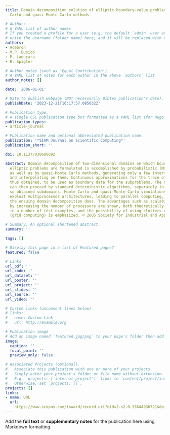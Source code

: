 ```yaml
---
title: Domain decomposition solution of elliptic boundary-value problems via Monte
  Carlo and quasi-Monte Carlo methods

# Authors
# A YAML list of author names
# If you created a profile for a user (e.g. the default `admin` user at `content/authors/admin/`), 
# write the username (folder name) here, and it will be replaced with their full name and linked to their profile.
authors:
- Acebron
- M.P. Busico
- P. Lanucara
- R. Spigler

# Author notes (such as 'Equal Contribution')
# A YAML list of notes for each author in the above `authors` list
author_notes: []

date: '2006-01-01'

# Date to publish webpage (NOT necessarily Bibtex publication's date).
publishDate: '2023-12-21T16:17:57.085032Z'

# Publication type.
# A single CSL publication type but formatted as a YAML list (for Hugo requirements).
publication_types:
- article-journal

# Publication name and optional abbreviated publication name.
publication: '*SIAM Journal on Scientific Computing*'
publication_short: ''

doi: 10.1137/030600692

abstract: Domain decomposition of two-dimensional domains on which boundary-value
  elliptic problems are formulated is accomplished by probabilistic (Monte Carlo)
  as well as by quasi-Monte Carlo methods, generating only a few interfacial values
  and interpolating on them. Continuous approximations for the trace of solution are
  thus obtained, to be used as boundary data for the subproblems. The numerical treatment
  can then proceed by standard deterministic algorithms, separately in each of the
  so obtained subdomains. Monte Carlo and quasi-Monte Carlo simulations may naturally
  exploit multiprocessor architectures, leading to parallel computing, as well as
  the ensuing domain decomposition does. The advantages such as scalability obtained
  by increasing the number of processors are shown, both theoretically and experimentally,
  in a number of test examples, and the possibility of using clusters of computers
  (grid computing) is emphasized. © 2005 Society for Industrial and Applied Mathematics.

# Summary. An optional shortened abstract.
summary: ''

tags: []

# Display this page in a list of Featured pages?
featured: false

# Links
url_pdf: ''
url_code: ''
url_dataset: ''
url_poster: ''
url_project: ''
url_slides: ''
url_source: ''
url_video: ''

# Custom links (uncomment lines below)
# links:
# - name: Custom Link
#   url: http://example.org

# Publication image
# Add an image named `featured.jpg/png` to your page's folder then add a caption below.
image:
  caption: ''
  focal_point: ''
  preview_only: false

# Associated Projects (optional).
#   Associate this publication with one or more of your projects.
#   Simply enter your project's folder or file name without extension.
#   E.g. `projects: ['internal-project']` links to `content/project/internal-project/index.md`.
#   Otherwise, set `projects: []`.
projects: []
links:
- name: URL
  url: 
    https://www.scopus.com/inward/record.uri?eid=2-s2.0-33644936721&doi=10.1137%2f030600692&partnerID=40&md5=1eca154f6ef1b0d174569b066ba136e5
---
```


Add the **full text** or **supplementary notes** for the publication here using Markdown formatting.

